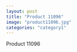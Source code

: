 ```yaml
---
layout: post
title: "Product 11096"
image: "product11096.jpg"
categories: "category1"
---
```

Product 11096
